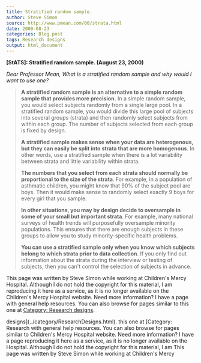 ```yaml
---
title: Stratified random sample.
author: Steve Simon
source: http://www.pmean.com/00/strata.html
date: 2000-08-23
categories: Blog post
tags: Research designs
output: html_document
---
```

****[StATS]:** Stratified random sample. (August 23, 2000)**

*Dear Professor Mean, What is a stratified random sample and why would I
want to use one?*

> **A stratified random sample is an alternative to a simple random
> sample that provides more precision.** In a simple random sample, you
> would select subjects randomly from a single large pool. In a
> stratified random sample, you would divide this large pool of subjects
> into several groups (strata) and then randomly select subjects from
> within each group. The number of subjects selected from each group is
> fixed by design.
>
> **A stratified sample makes sense when your data are heterogenous, but
> they can easily be split into strata that are more homogenous**. In
> other words, use a stratified sample when there is a lot variability
> between strata and little variability within strata.
>
> **The numbers that you select from each strata should normally be
> proportional to the size of the strata**. For example, in a population
> of asthmatic children, you might know that 90% of the subject pool are
> boys. Then it would make sense to randomly select exactly 9 boys for
> every girl that you sample.
>
> **In other situations, you may by design decide to oversample in some
> of your small but important strata**. For example, many national
> surveys of health trends will purposefully oversample minority
> populations. This ensures that there are enough subjects in these
> groups to allow you to study minority-specific health problems.
>
> **You can use a stratified sample only when you know which subjects
> belong to which strata prior to data collection**. If you only find
> out information about the strata during the interview or testing of
> subjects, then you can't control the selection of subjects in
> advance.

This page was written by Steve Simon while working at Children's Mercy
Hospital. Although I do not hold the copyright for this material, I am
reproducing it here as a service, as it is no longer available on the
Children's Mercy Hospital website. Need more information? I have a page
with general help resources. You can also browse for pages similar to
this one at [Category: Research
designs](../category/ResearchDesigns.html).
<!---More--->
designs](../category/ResearchDesigns.html).
this one at [Category: Research
with general help resources. You can also browse for pages similar to
Children's Mercy Hospital website. Need more information? I have a page
reproducing it here as a service, as it is no longer available on the
Hospital. Although I do not hold the copyright for this material, I am
This page was written by Steve Simon while working at Children's Mercy

<!---Do not use
****[StATS]:** Stratified random sample. (August 23, 2000)**
This page was written by Steve Simon while working at Children's Mercy
Hospital. Although I do not hold the copyright for this material, I am
reproducing it here as a service, as it is no longer available on the
Children's Mercy Hospital website. Need more information? I have a page
with general help resources. You can also browse for pages similar to
this one at [Category: Research
designs](../category/ResearchDesigns.html).
--->

